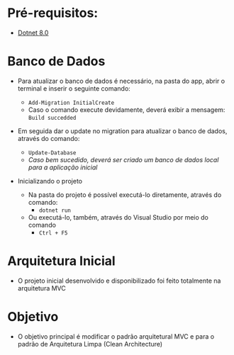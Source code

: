 # Pré-requisitos:
- [Dotnet 8.0](https://dotnet.microsoft.com/en-us/download/dotnet/8.0)


# Banco de Dados
- Para atualizar o banco de dados é necessário, na pasta do app, abrir o terminal e inserir o seguinte comando:
  - `Add-Migration InitialCreate`
  - Caso o comando execute devidamente, deverá exibir a mensagem: `Build succedded`
    
- Em seguida dar o update no migration para atualizar o banco de dados, através do comando:
    - `Update-Database`
  - *Caso bem sucedido, deverá ser criado um banco de dados local para a aplicação inicial*
   
- Inicializando o projeto
  - Na pasta do projeto é possível executá-lo diretamente, através do comando:
    - `dotnet run`
  - Ou executá-lo, também, através do Visual Studio por meio do comando
    - `Ctrl + F5`


# Arquitetura Inicial
- O projeto inicial desenvolvido e disponibilizado foi feito totalmente na arquitetura MVC


# Objetivo
- O objetivo principal é modificar o padrão arquitetural MVC e para o padrão de Arquitetura Limpa (Clean Architecture)
